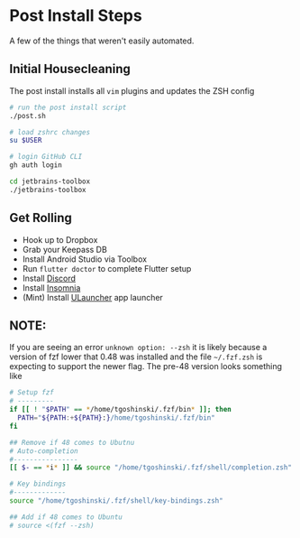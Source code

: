 # Post Install Steps

A few of the things that weren't easily automated.

## Initial Housecleaning

The post install installs all `vim` plugins and updates the ZSH config

```bash
# run the post install script
./post.sh

# load zshrc changes
su $USER

# login GitHub CLI
gh auth login

cd jetbrains-toolbox
./jetbrains-toolbox
```

## Get Rolling

- Hook up to Dropbox
- Grab your Keepass DB
- Install Android Studio via Toolbox
- Run ```flutter doctor``` to complete Flutter setup
- Install [Discord](https://discord.com/download)
- Install [Insomnia](https://insomnia.rest)
- (Mint) Install [ULauncher](https://ulauncher.io/#Download) app launcher

## NOTE:

If you are seeing an error `unknown option: --zsh` it is likely because a version of fzf lower that 0.48 was installed
and the file `~/.fzf.zsh` is expecting to support the newer flag. The pre-48 version looks something like

```bash
# Setup fzf
# ---------
if [[ ! "$PATH" == */home/tgoshinski/.fzf/bin* ]]; then
  PATH="${PATH:+${PATH}:}/home/tgoshinski/.fzf/bin"
fi

## Remove if 48 comes to Ubutnu
# Auto-completion
#----------------
[[ $- == *i* ]] && source "/home/tgoshinski/.fzf/shell/completion.zsh" 2> /dev/null

# Key bindings
#-------------
source "/home/tgoshinski/.fzf/shell/key-bindings.zsh"

## Add if 48 comes to Ubuntu
# source <(fzf --zsh)
```
